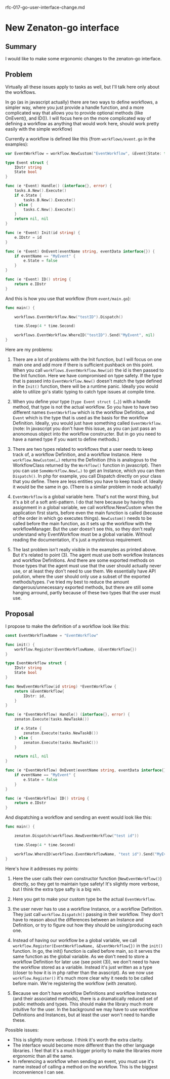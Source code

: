 rfc-017-go-user-interface-change.md


# New Zenaton-go interface

## Summary

I would like to make some ergonomic changes to the zenaton-go interface.

## Problem

Virtually all these issues apply to tasks as well, but I'll talk here only about the workflows.

In go (as in javascript actually) there are two ways to define workflows, a simpler way, where you just provide a handle function, and a more complicated way that allows you to provide optional methods (like OnEvent(), and ID()). I will focus here on the more complicated way of defining a workflow as anything that would work here, should work pretty easily with the simple workflow)


Currently a workflow is defined like this (from `workflows/event.go` in the examples):

```go
var EventWorkflow = workflow.NewCustom("EventWorkflow", &Event{State: true})

type Event struct {
	IDstr string
	State bool
}

func (e *Event) Handle() (interface{}, error) {
	tasks.A.New().Execute()
	if e.State {
		tasks.B.New().Execute()
	} else {
		tasks.C.New().Execute()
	}
	return nil, nil
}

func (e *Event) Init(id string) {
	e.IDstr = id
}

func (e *Event) OnEvent(eventName string, eventData interface{}) {
	if eventName == "MyEvent" {
		e.State = false
	}
}

func (e *Event) ID() string {
	return e.IDstr
}
```

And this is how you use that workflow (from `event/main.go`):
```go
func main() {

	workflows.EventWorkflow.New("testID").Dispatch()

	time.Sleep(4 * time.Second)

	workflows.EventWorkflow.WhereID("testID").Send("MyEvent", nil)
}
```

Here are my problems:

1. There are a lot of problems with the Init function, but I will focus on one main one and add more if there is sufficient pushback on this point. When you call `workflows.EventWorkflow.New(id)` the id is then passed to the Init function. Here we have compromised on type safety. If the type that is passed into `EventWorkflow.New()` doesn't match the type defined in the `Init()` function, there will be a runtime panic. Ideally you would able to utilize go's static typing to catch type issues at compile time.

2. When you define your type (`type Event struct {…}`) with a handle method, that type is not the actual workflow. So you have to have two different names `EventWorkflow` which is the workflow Definition, and `Event` which is the type that is used as the basis for the workflow Definition. Ideally, you would just have something called `EventWorkflow`. (note: In javascript you don't have this issue, as you can just pass an anonomous object into the workflow constructer. But in go you need to have a named type if you want to define methods.)

3. There are two types related to workflows that a user needs to keep track of, a workflow Definition, and a workflow Instance. Here `workflow.NewCustom(…)` returns the Definition (this is analogous to the WorkflowClass returned by the `Workflow()` function in javascript). Then you can use `SomeWorkflow.New(…)` to get an Instance, which you can then `Dispatch()`. In php for example, you call Dispatch directly on your class that you define. There are less entities you have to keep track of. Ideally it would be the same in go. (There is a similar problem in node actually)

4. `EventWorkflow` is a global variable here. That's not the worst thing, but it's a bit of a soft anti-pattern. I do that here because by having this assignment in a global variable, we call workflow.NewCustom when the application first starts, before even the main function is called (because of the order in which go executes things). `NewCustom()` needs to be called before the main function, as it sets up the workflow with the workflowManager. But the user doesn't see this, so they don't really understand why EventWorkflow must be a global variable. Without reading the documentation, it's just a mysterious requirement.

5. The last problem isn't really visible in the examples as printed above. But it's related to point (3). The agent must use both workflow Instances and workflow Definitions. And there are some exported methods on those types that the agent must use that the user should actually never use, or at least they don't need to use them. We essentially have API polution, where the user should only use a subset of the exported methods/types. I've tried my best to reduce the amount dangerous/unnecessary exported methods, but there are still some hanging arround, partly because of these two types that the user must use.

## Proposal

I propose to make the definition of a workflow look like this:
```go
const EventWorkflowName = "EventWorkflow"

func init() {
	workflow.Register(EventWorkflowName, &EventWorkflow{})
}

type EventWorkflow struct {
	IDstr string
	State bool
}

func NewEventWorkflow(id string) *EventWorkflow {
	return &EventWorkflow{
		IDstr: id,
	}
}

func (e *EventWorkflow) Handle() (interface{}, error) {
	zenaton.Execute(tasks.NewTaskA())

	if e.State {
		zenaton.Execute(tasks.NewTaskB())
	} else {
		zenaton.Execute(tasks.NewTaskC())
	}

	return nil, nil
}

func (e *EventWorkflow) OnEvent(eventName string, eventData interface{}) {
	if eventName == "MyEvent" {
		e.State = false
	}
}

func (e *EventWorkflow) ID() string {
	return e.IDstr
}
```

And dispatching a workflow and sending an event would look like this:
```go
func main() {

	zenaton.Dispatch(workflows.NewEventWorkflow("test id"))

	time.Sleep(4 * time.Second)

	workflow.WhereID(workflows.EventWorkflowName, "test id").Send("MyEvent", nil)
}
```

Here's how it addresses my points:
1. Here the user calls their own constructor function (`NewEventWorkflow()`) directly, so they get to maintain type safety! It's slightly more verbose, but I think the extra type safty is a big win.

2. Here you get to make your custom type be the actual `EventWorkflow`.

3. the user never has to use a workflow Instance, or a workflow Definition. They just call `workflow.Dispatch()` passing in their workflow. They don't have to reason about the differences between an Instance and Definition, or try to figure out how they should be using/producing each one.

4. Instead of having our workflow be a global variable, we call `workflow.Register(EventWorkflowName, &EventWorkflow{})` in the `init()` function. In go, the init() function is called before main, so it serves the same function as the global variable. As we don't need to store a workflow Definition for later use (see point (3)), we don't need to have the workflow stored as a variable. Instead it's just written as a type (closer to how it is in php rather than the avascript). As we now use `workflow.Register()` it's much more clear why it needs to be called before main. We're registering the workflow (with zenaton).

5. Because we don't have workflow Definitions and workflow Instances (and their associated methods), there is a dramatically reduced set of public methods and types. This should make the library much more intuitive for the user. In the background we may have to use workflow Definitions and Instances, but at least the user won't need to handle these.

Possible issues:
* This is slightly more verbose. I think it's worth the extra clarity.
* The interface would become more different than the other language libraries. I feel that it's a much bigger priority to make the libraries more ergonomic than all the same.
* In referencing a workflow when sending an event, you must use it's name instead of calling a method on the workflow. This is the biggest inconvenience I can see.

